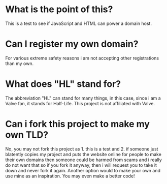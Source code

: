 # What is the point of this?
This is a test to see if JavaScript and HTML can power a domain host.
# Can I register my own domain?
For various extreme safety reasons i am not accepting other registrations than my own.
# What does "HL" stand for?
The abbreviation "HL" can stand for many things, in this case, since i am a Valve fan, it stands for Half-Life. This project is not affiliated with Valve.
# Can i fork this project to make my own TLD?
No, you may not fork this project as 1. this is a test and 2. if someone just blatently copies my project and puts the website online for people to make their own domains then someone could be harmed from scams and i really do not want that so if you fork it anyway, then i will request you to take it down and never fork it again. Another option would to make your own and use mine as an inspiration. You may even make a better code!
